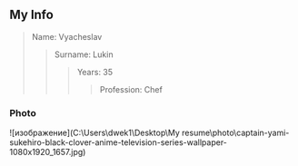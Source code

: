 ## My Info 

> Name: Vyacheslav
>> Surname: Lukin
>>> Years: 35
>>>>Profession: Chef

### Photo

![изображение](C:\Users\dwek1\Desktop\My resume\photo\captain-yami-sukehiro-black-clover-anime-television-series-wallpaper-1080x1920_1657.jpg)